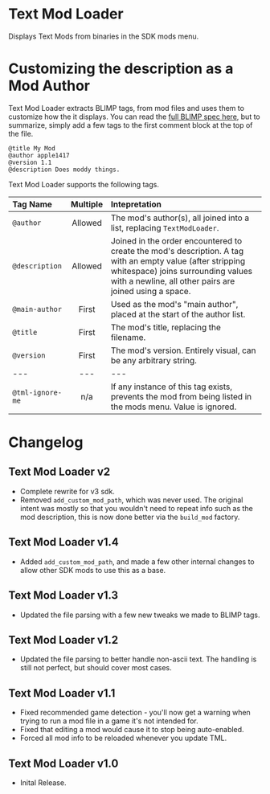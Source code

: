 # Text Mod Loader
Displays Text Mods from binaries in the SDK mods menu.

# Customizing the description as a Mod Author
Text Mod Loader extracts BLIMP tags, from mod files and uses them to customize how the it displays.
You can read the [full BLIMP spec here](https://github.com/apple1417/blcmm-parsing/tree/master/blimp),
but to summarize, simply add a few tags to the first comment block at the top of the file.

```
@title My Mod
@author apple1417 
@version 1.1
@description Does moddy things.
```

Text Mod Loader supports the following tags.

| Tag Name         | Multiple | Intepretation                                                                                                                                                                                              |
| :--------------- | :------: | :--------------------------------------------------------------------------------------------------------------------------------------------------------------------------------------------------------- |
| `@author`        | Allowed  | The mod's author(s), all joined into a list, replacing `TextModLoader`.                                                                                                                                    |
| `@description`   | Allowed  | Joined in the order encountered to create the mod's description. A tag with an empty value (after stripping whitespace) joins surrounding values with a newline, all other pairs are joined using a space. |
| `@main-author`   |  First   | Used as the mod's "main author", placed at the start of the author list.                                                                                                                                   |
| `@title`         |  First   | The mod's title, replacing the filename.                                                                                                                                                                   |
| `@version`       |  First   | The mod's version. Entirely visual, can be any arbitrary string.                                                                                                                                           |
| ---              |   ---    | ---                                                                                                                                                                                                        |
| `@tml-ignore-me` |   n/a    | If any instance of this tag exists, prevents the mod from being listed in the mods menu. Value is ignored.                                                                                                 |

# Changelog

## Text Mod Loader v2
- Complete rewrite for v3 sdk.
- Removed `add_custom_mod_path`, which was never used. The original intent was mostly so that you
  wouldn't need to repeat info such as the mod description, this is now done better via the
  `build_mod` factory.

## Text Mod Loader v1.4
- Added `add_custom_mod_path`, and made a few other internal changes to allow other SDK mods to use
  this as a base.

## Text Mod Loader v1.3
- Updated the file parsing with a few new tweaks we made to BLIMP tags.

## Text Mod Loader v1.2
- Updated the file parsing to better handle non-ascii text. The handling is still not perfect, but
  should cover most cases.

## Text Mod Loader v1.1
- Fixed recommended game detection - you'll now get a warning when trying to run a mod file in a
  game it's not intended for.
- Fixed that editing a mod would cause it to stop being auto-enabled.
- Forced all mod info to be reloaded whenever you update TML.

## Text Mod Loader v1.0
- Inital Release.
